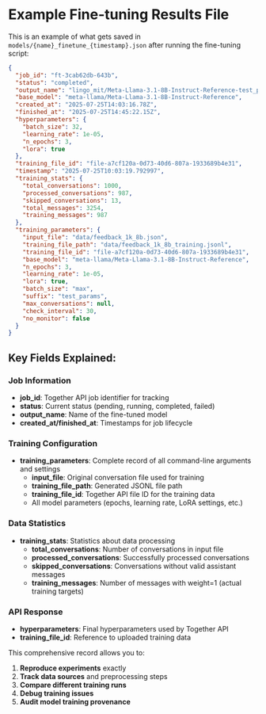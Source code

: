 # Example Fine-tuning Results File

This is an example of what gets saved in `models/{name}_finetune_{timestamp}.json` after running the fine-tuning script:

```json
{
  "job_id": "ft-3cab62db-643b",
  "status": "completed",
  "output_name": "lingo_mit/Meta-Llama-3.1-8B-Instruct-Reference-test_params-9cbbd9b3",
  "base_model": "meta-llama/Meta-Llama-3.1-8B-Instruct-Reference",
  "created_at": "2025-07-25T14:03:16.78Z",
  "finished_at": "2025-07-25T14:45:22.15Z",
  "hyperparameters": {
    "batch_size": 32,
    "learning_rate": 1e-05,
    "n_epochs": 3,
    "lora": true
  },
  "training_file_id": "file-a7cf120a-0d73-40d6-807a-1933689b4e31",
  "timestamp": "2025-07-25T10:03:19.792997",
  "training_stats": {
    "total_conversations": 1000,
    "processed_conversations": 987,
    "skipped_conversations": 13,
    "total_messages": 3254,
    "training_messages": 987
  },
  "training_parameters": {
    "input_file": "data/feedback_1k_8b.json",
    "training_file_path": "data/feedback_1k_8b_training.jsonl",
    "training_file_id": "file-a7cf120a-0d73-40d6-807a-1933689b4e31",
    "base_model": "meta-llama/Meta-Llama-3.1-8B-Instruct-Reference",
    "n_epochs": 3,
    "learning_rate": 1e-05,
    "lora": true,
    "batch_size": "max",
    "suffix": "test_params",
    "max_conversations": null,
    "check_interval": 30,
    "no_monitor": false
  }
}
```

## Key Fields Explained:

### Job Information
- **job_id**: Together API job identifier for tracking
- **status**: Current status (pending, running, completed, failed)
- **output_name**: Name of the fine-tuned model
- **created_at/finished_at**: Timestamps for job lifecycle

### Training Configuration
- **training_parameters**: Complete record of all command-line arguments and settings
  - **input_file**: Original conversation file used for training
  - **training_file_path**: Generated JSONL file path
  - **training_file_id**: Together API file ID for the training data
  - All model parameters (epochs, learning rate, LoRA settings, etc.)

### Data Statistics
- **training_stats**: Statistics about data processing
  - **total_conversations**: Number of conversations in input file
  - **processed_conversations**: Successfully processed conversations
  - **skipped_conversations**: Conversations without valid assistant messages
  - **training_messages**: Number of messages with weight=1 (actual training targets)

### API Response
- **hyperparameters**: Final hyperparameters used by Together API
- **training_file_id**: Reference to uploaded training data

This comprehensive record allows you to:
1. **Reproduce experiments** exactly
2. **Track data sources** and preprocessing steps
3. **Compare different training runs**
4. **Debug training issues**
5. **Audit model training provenance**
